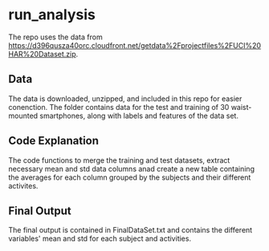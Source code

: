 # run_analysis
The repo uses the data from https://d396qusza40orc.cloudfront.net/getdata%2Fprojectfiles%2FUCI%20HAR%20Dataset.zip.

## Data
The data is downloaded, unzipped, and included in this repo for easier conenction.
The folder contains data for the test and training of 30 waist-mounted smartphones, along with labels and features of the data set.

## Code Explanation
The code functions to merge the training and test datasets, extract necessary mean and std data columns anad create a new table containing the averages for each column grouped by the subjects and their different activites.

## Final Output
The final output is contained in FinalDataSet.txt and contains the different variables' mean and std for each subject and activities.


